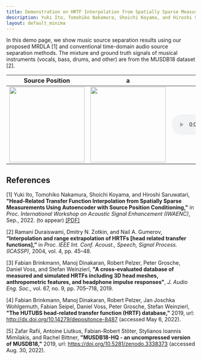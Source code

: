 ```yaml
---
title: Demonstration on HRTF Interpolation from Spatially Sparse Measurements Using Autoencoder with Source Position Conditioning
description: Yuki Ito, Tomohiko Nakamura, Shoichi Koyama, and Hiroshi Saruwatari (The University of Tokyo)
layout: default_minima
---
```


In this demo page, we show music source separation results using our proposed MRDLA [1] and conventional time-domain audio source separation methods. The mixture and ground truth signals of musical instruments (vocals, bass, drums, and other) are from the MUSDB18 dataset [2].

<!-- | Source Position | a |  Ground Truth | RLR-based method [2] | Proposed [1] |
| ---- | ---- | ---- | ---- | ---- |
|  <img src="figure/srcpos2d_000_090_top.png" width="200" height="200"> | <img src="figure/srcpos2d_000_090_side.png" width="200" height="200"> | <audio controls preload="meatadata" src="audio/sub4_azim000_zeni090_gt.wav"></audio>  | <audio controls preload="meatadata" src="audio/sub4_azim000_zeni090_rlr.wav"></audio> | <audio controls preload="meatadata" src="audio/sub4_azim000_zeni090_420428.wav"></audio> | -->

<table class="sampleTable" style="table-layout: fixed;">
  <thead>
    <tr>
      <th>Source Position</th>
      <th>a</th>
      <th>Ground Truth</th>
      <th>RLR-based method [2]</th>
      <th>Proposed [1]</th>
    </tr>
  </thead>
  <tbody>
    <tr>
      <td><img src="figure/srcpos2d_000_090_top.png" width="200" height="200"></td>
      <td><img src="figure/srcpos2d_000_090_side.png" width="200" height="200"></td>
      <td><audio controls="" preload="meatadata" src="audio/sub4_azim000_zeni090_gt.wav"></audio></td>
      <td><audio controls="" preload="meatadata" src="audio/sub4_azim000_zeni090_rlr.wav"></audio></td>
      <td><audio controls="" preload="meatadata" src="audio/sub4_azim000_zeni090_420428.wav"></audio></td>
    </tr>
  </tbody>
</table>




## References
[1] Yuki Ito, Tomohiko Nakamura, Shoichi Koyama, and Hiroshi Saruwatari, **"Head-Related Transfer Function Interpolation from Spatially Sparse Measurements Using Autoencoder with Source Position Conditioning,"** in *Proc. International Workshop on Acoustic Signal Enhancement (IWAENC)*, Sep., 2022. (to appear) [[PDF]](https://arxiv.org/abs/2207.10967)

[2] Ramani Duraiswami, Dmitry N. Zotkin, and Nail A. Gumerov, **“Interpolation and range extrapolation of HRTFs [head related transfer functions],”** in *Proc. IEEE Int. Conf. Acoust., Speech, Signal Process. (ICASSP)*, 2004, vol. 4, pp. 45–48.

[3] Fabian Brinkmann, Manoj Dinakaran, Robert Pelzer, Peter Grosche,  Daniel Voss, and Stefan Weinzierl, **"A cross-evaluated database of measured and simulated HRTFs including 3D head meshes, anthropometric features, and headphone impulse responses"**, *J. Audio Eng. Soc.*, vol. 67, no. 9, pp. 705–718, 2019.

[4] Fabian Brinkmann, Manoj Dinakaran, Robert Pelzer, Jan Joschka Wohlgemuth, Fabian Seipel, Daniel Voss, Peter Grosche, Stefan Weinzierl, **"The HUTUBS head-related transfer function (HRTF) database,"** 2019, url: http://dx.doi.org/10.14279/depositonce-8487 (accessed May 6, 2022).

[5] Zafar Rafii, Antoine Liutkus, Fabian-Robert Stöter, Stylianos Ioannis Mimilakis, and Rachel Bittner, **"MUSDB18-HQ - an uncompressed version of MUSDB18,"** 2019, url: https://doi.org/10.5281/zenodo.3338373 (accessed Aug. 30, 2022).
